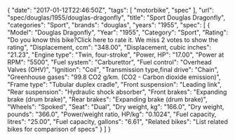 {
    "date": "2017-01-12T22:46:50Z",
    "tags": [
        "motorbike",
        "spec"
    ],
    "url": "spec\/douglas\/1955\/douglas-dragonfly",
    "title": "Sport Douglas Dragonfly",
    "categories": "Sport",
    "brands": "douglas",
    "years": "1955",
    "spec": [
        {
            "Model": "Douglas Dragonfly",
            "Year": "1955",
            "Category": "Sport",
            "Rating": "Do you know this bike?Click here to rate it. We miss 2 votes to show the rating",
            "Displacement, ccm": "348.00",
            "Displacement, cubic inches": "21.23",
            "Engine type": "Twin, four-stroke",
            "Power, HP": "17.00",
            "Power at RPM": "5500",
            "Fuel system": "Carburettor",
            "Fuel control": "Overhead Valves (OHV)",
            "Ignition": "Coil",
            "Transmission type,final drive": "Chain",
            "Greenhouse gases": "99.8 CO2 g\/km. (CO2 - Carbon dioxide emission)",
            "Frame type": "Tubular  duplex cradle",
            "Front suspension": "Leading link",
            "Rear suspension": "Hydraulic shock absorber",
            "Front brakes": "Expanding brake (drum brake)",
            "Rear brakes": "Expanding brake (drum brake)",
            "Wheels": "Spoked",
            "Seat": "Dual",
            "Dry weight, kg": "166.0",
            "Dry weight, pounds": "366.0",
            "Power\/weight ratio, HP\/kg": "0.1024",
            "Fuel capacity, litres": "25.00",
            "Fuel capacity, gallons": "6.61",
            "Related bikes": "List related bikes for comparison of specs"
        }
    ]
}